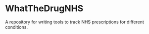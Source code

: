 # WhatTheDrugNHS
A repository for writing tools to track NHS prescriptions for different conditions.
